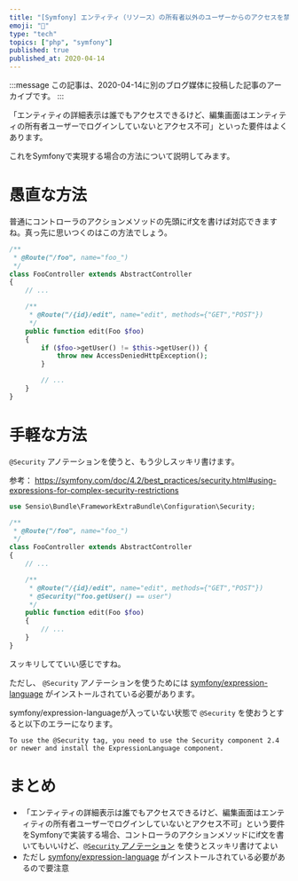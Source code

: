 ```yaml
---
title: "[Symfony] エンティティ（リソース）の所有者以外のユーザーからのアクセスを禁止する"
emoji: "🎻"
type: "tech"
topics: ["php", "symfony"]
published: true
published_at: 2020-04-14
---
```


:::message
この記事は、2020-04-14に別のブログ媒体に投稿した記事のアーカイブです。
:::

「エンティティの詳細表示は誰でもアクセスできるけど、編集画面はエンティティの所有者ユーザーでログインしていないとアクセス不可」といった要件はよくあります。

これをSymfonyで実現する場合の方法について説明してみます。

# 愚直な方法

普通にコントローラのアクションメソッドの先頭にif文を書けば対応できますね。真っ先に思いつくのはこの方法でしょう。

```php
/**
 * @Route("/foo", name="foo_")
 */
class FooController extends AbstractController
{
    // ...

    /**
     * @Route("/{id}/edit", name="edit", methods={"GET","POST"})
     */
    public function edit(Foo $foo)
    {
        if ($foo->getUser() != $this->getUser()) {
            throw new AccessDeniedHttpException();
        }

        // ...
    }
}
```

# 手軽な方法

`@Security` アノテーションを使うと、もう少しスッキリ書けます。

参考： <https://symfony.com/doc/4.2/best_practices/security.html#using-expressions-for-complex-security-restrictions>

```php
use Sensio\Bundle\FrameworkExtraBundle\Configuration\Security;

/**
 * @Route("/foo", name="foo_")
 */
class FooController extends AbstractController
{
    // ...

    /**
     * @Route("/{id}/edit", name="edit", methods={"GET","POST"})
     * @Security("foo.getUser() == user")
     */
    public function edit(Foo $foo)
    {
        // ...
    }
}
```

スッキリしてていい感じですね。

ただし、 `@Security` アノテーションを使うためには [symfony/expression-language](https://symfony.com/doc/current/components/expression_language.html) がインストールされている必要があります。

symfony/expression-languageが入っていない状態で `@Security` を使おうとすると以下のエラーになります。

```
To use the @Security tag, you need to use the Security component 2.4 or newer and install the ExpressionLanguage component.
```

# まとめ

* 「エンティティの詳細表示は誰でもアクセスできるけど、編集画面はエンティティの所有者ユーザーでログインしていないとアクセス不可」という要件をSymfonyで実装する場合、コントローラのアクションメソッドにif文を書いてもいいけど、[`@Security` アノテーション](https://symfony.com/doc/4.2/best_practices/security.html#using-expressions-for-complex-security-restrictions) を使うとスッキリ書けてよい
* ただし [symfony/expression-language](https://symfony.com/doc/current/components/expression_language.html) がインストールされている必要があるので要注意
